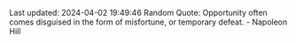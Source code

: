 Last updated: 2024-04-02 19:49:46
Random Quote: Opportunity often comes disguised in the form of misfortune, or temporary defeat. - Napoleon Hill